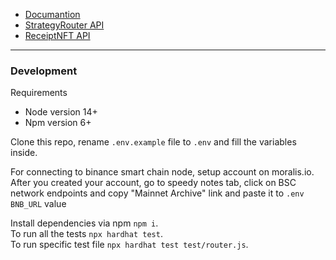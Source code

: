 * [Documantion](./docs/docs.md)  
* [StrategyRouter API](./docs/StrategyRouter.md)  
* [ReceiptNFT API](./docs/ReceiptNFT.md)  

---

### Development
Requirements  
* Node version 14+
* Npm version 6+

Clone this repo, rename `.env.example` file to `.env` and fill the variables inside.  

For connecting to binance smart chain node, setup account on moralis.io. After you created your account, go to speedy notes tab, click on BSC network endpoints and copy "Mainnet Archive" link and paste it to `.env` `BNB_URL` value


Install dependencies via npm `npm i`.  
To run all the tests `npx hardhat test`.  
To run specific test file `npx hardhat test test/router.js`.  